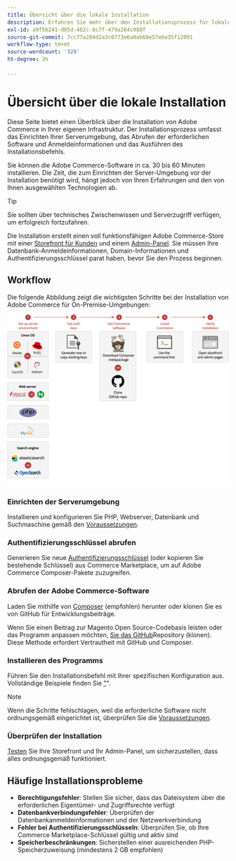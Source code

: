 ```yaml
---
title: Übersicht über die lokale Installation
description: Erfahren Sie mehr über den Installationsprozess für lokale Bereitstellungen von Adobe Commerce.
exl-id: a9f5b241-d05d-462c-8c7f-479a264c988f
source-git-commit: 7cc77a204d2a3c0773e6a0ab60e57e6e35f12091
workflow-type: tm+mt
source-wordcount: '329'
ht-degree: 3%

---
```



# Übersicht über die lokale Installation

Diese Seite bietet einen Überblick über die Installation von Adobe Commerce in Ihrer eigenen Infrastruktur. Der Installationsprozess umfasst das Einrichten Ihrer Serverumgebung, das Abrufen der erforderlichen Software und Anmeldeinformationen und das Ausführen des Installationsbefehls.

Sie können die Adobe Commerce-Software in ca. 30 bis 60 Minuten installieren. Die Zeit, die zum Einrichten der Server-Umgebung vor der Installation benötigt wird, hängt jedoch von Ihren Erfahrungen und den von Ihnen ausgewählten Technologien ab.

>[!TIP]
>
>Sie sollten über technisches Zwischenwissen und Serverzugriff verfügen, um erfolgreich fortzufahren.

Die Installation erstellt einen voll funktionsfähigen Adobe Commerce-Store mit einer [Storefront für Kunden](https://experienceleague.adobe.com/de/docs/commerce-admin/start/storefront/storefront) und einem [Admin-Panel](https://experienceleague.adobe.com/de/docs/commerce-admin/start/admin/admin). Sie müssen Ihre Datenbank-Anmeldeinformationen, Domain-Informationen und Authentifizierungsschlüssel parat haben, bevor Sie den Prozess beginnen.

## Workflow

Die folgende Abbildung zeigt die wichtigsten Schritte bei der Installation von Adobe Commerce für On-Premise-Umgebungen:

![Funktionsweise der Installation](../assets/installation/on-premises-install.drawio.svg)

### Einrichten der Serverumgebung

Installieren und konfigurieren Sie PHP, Webserver, Datenbank und Suchmaschine gemäß den [Voraussetzungen](prerequisites/overview.md).

### Authentifizierungsschlüssel abrufen

Generieren Sie neue [Authentifizierungsschlüssel](prerequisites/authentication-keys.md) (oder kopieren Sie bestehende Schlüssel) aus Commerce Marketplace, um auf Adobe Commerce Composer-Pakete zuzugreifen.

### Abrufen der Adobe Commerce-Software

Laden Sie mithilfe von [Composer](prerequisites/commerce.md) (empfohlen) herunter oder klonen Sie es von GitHub für Entwicklungsbeiträge.

Wenn Sie einen Beitrag zur Magento Open Source-Codebasis leisten oder das Programm anpassen möchten, [ Sie das GitHub](https://developer.adobe.com/commerce/contributor/guides/install/clone-repository/)Repository (klonen). Diese Methode erfordert Vertrautheit mit GitHub und Composer.

### Installieren des Programms

Führen Sie den Installationsbefehl mit Ihrer spezifischen Konfiguration aus. Vollständige Beispiele finden Sie [ &quot;](composer.md)&quot;.

>[!NOTE]
>
>Wenn die Schritte fehlschlagen, weil die erforderliche Software nicht ordnungsgemäß eingerichtet ist, überprüfen Sie die [Voraussetzungen](prerequisites/overview.md).

### Überprüfen der Installation

[Testen](next-steps/verify.md) Sie Ihre Storefront und Ihr Admin-Panel, um sicherzustellen, dass alles ordnungsgemäß funktioniert.

## Häufige Installationsprobleme

- **Berechtigungsfehler**: Stellen Sie sicher, dass das Dateisystem über die erforderlichen Eigentümer- und Zugriffsrechte verfügt
- **Datenbankverbindungsfehler**: Überprüfen der Datenbankanmeldeinformationen und der Netzwerkverbindung
- **Fehler bei Authentifizierungsschlüsseln**: Überprüfen Sie, ob Ihre Commerce Marketplace-Schlüssel gültig und aktiv sind
- **Speicherbeschränkungen**: Sicherstellen einer ausreichenden PHP-Speicherzuweisung (mindestens 2 GB empfohlen)
